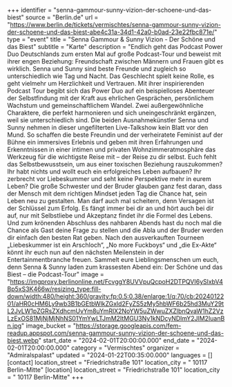 +++
identifier = "senna-gammour-sunny-vizion-der-schoene-und-das-biest"
source = "Berlin.de"
url = "https://www.berlin.de/tickets/vermischtes/senna-gammour-sunny-vizion-der-schoene-und-das-biest-abe4c31a-34d1-42a0-b0ad-23e22fbc871e/"
type = "event"
title = "Senna Gammour & Sunny Vizion - Der Schöne und das Biest"
subtitle = "Karte"
description = "Endlich geht das Podcast Power Duo Deutschlands zum ersten Mal auf große Podcast-Tour und beweist mit ihrer engen Beziehung: Freundschaft zwischen Männern und Frauen gibt es wirklich.
Senna und Sunny sind beste Freunde und zugleich so unterschiedlich wie Tag und Nacht. Das Geschlecht spielt keine Rolle, es geht vielmehr um Herzlichkeit und Vertrauen. Mit ihrer inspirierenden Podcast Tour begibt sich das Power Duo auf ein beispielloses Abenteuer der Selbstfindung mit der Kraft aus ehrlichen Gesprächen, persönlichem Wachstum und gemeinschaftlichem Wandel. Zwei außergewöhnliche Charaktere, die perfekt harmonieren und sich uneingeschränkt ergänzen, weil sie unterschiedlich sind.
Die beiden Ausnahmekünstler Senna und Sunny nehmen in dieser ungefilterten Live-Talkshow kein Blatt vor den Mund. So schaffen die beste Freundin und der verheiratete Feminist auf der Bühne ein immersives Erlebnis und geben mit ihren Erfahrungen und Erkenntnissen in einer intimen und privaten Wohnzimmeratmosphäre das Werkzeug für die wichtigste Reise mit – der Reise zu dir selbst.
Euch fehlt das Selbstbewusstsein, um aus einer toxischen Beziehung rauszukommen? Ihr habt nichts und wollt euch ein erfolgreiches Leben aufbauen? Ihr zerbrecht vor Liebeskummer und seht keine Perspektive mehr in eurem Leben? Die große Schwester und der Bruder glauben ganz fest daran, dass der Mensch mit dem richtigen Mindset jeden Tag die Chance hat, sein Leben neu zu gestalten. Man darf auch mal scheitern, denn Versagen ist der Schlüssel zum Erfolg. Es fängt immer bei dir an und hört auch bei dir auf, nur mit Selbstliebe und Akzeptanz findet ihr die Formel des Lebens.
Und zum krönenden Abschluss des nahbaren Abends hast du noch mal die Chance als Gast deine Frage zu stellen und die Abla und der Bruder werden dir einfach den besten Rat geben.
Nach den ausverkauften Tourneen „Liebeskummer ist ein Arschloch“, „No more Fuckboys“ und „die Ex-Akte“ könnt ihr euch nun auf den nächsten Meilenstein in der Entertainmentbranche freuen. Sammelt eure Lieblingsmenschen um euch, denn Senna & Sunny laden zum krassesten Abend ein: Der Schöne und das Biest – die Podcast-Tour"
image = "https://imgproxy.berlinonline.net/FcvggY8UVVpuQcpoH2DTPQVI6ySlxbV4Bp5xS3K466w/resizing_type:fill-down/width:480/height:360/gravity:fp:0.5:0.38/enlarge:1/q:70/cb:2024012201/aHR0cHM6Ly9wb3B1bGEtbWlkZGxld2FyZS5zMy5hbWF6b25hd3MuY29tL2JvLW1pZGRsZXdhcmUvYm8uYmRlX2NoYW5uZWwuZXZlbnQvaW1hZ2VzLzExOS81MjNjMjNhNS01YmYwLTJmM2ItMGU3Ny1kNDcyNDlmY2JlM2IuanBn.jpg"
image_bucket = "https://storage.googleapis.com/fem-readup.appspot.com/senna-gammour-sunny-vizion-der-schoene-und-das-biest.webp"
start_date = "2024-02-01T20:00:00.000"
end_date = "2024-02-01T20:00:00.000"
category = "Vermischtes"
organizer = "Admiralspalast"
updated = "2024-01-22T00:35:00.000"
languages = []
[contact]
location_street = "Friedrichstraße 101"
location_city = " 10117 Berlin-Mitte"
[location]
location_street = "Friedrichstraße 101"
location_city = " 10117 Berlin-Mitte"
+++
